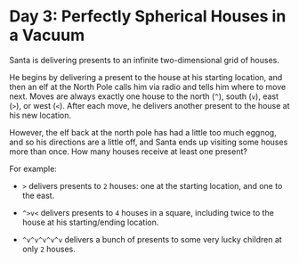 # Day 3: Perfectly Spherical Houses in a Vacuum

Santa is delivering presents to an infinite two-dimensional grid of houses.

He begins by delivering a present to the house at his starting location, and
then an elf at the North Pole calls him via radio and tells him where to move
next. Moves are always exactly one house to the north (`^`), south (`v`), east (`>`),
or west (`<`). After each move, he delivers another present to the house at his
new location.

However, the elf back at the north pole has had a little too much eggnog, and so
his directions are a little off, and Santa ends up visiting some houses more
than once. How many houses receive at least one present?

For example:

- `>` delivers presents to `2` houses: one at the starting location, and one to
  the east.

- `^>v<` delivers presents to `4` houses in a square, including twice to the
  house at his starting/ending location.

- `^v^v^v^v^v` delivers a bunch of presents to some very lucky children at only
  `2` houses.
